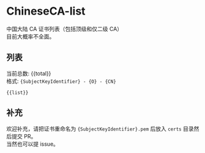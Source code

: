# ChineseCA-list
中国大陆 CA 证书列表（包括顶级和仅二级 CA）  
目前大概率不全面。  

## 列表
当前总数: {{total}}  
格式: `{SubjectKeyIdentifier} - {O} - {CN}`
```
{{list}}
```

## 补充
欢迎补充，请把证书重命名为 `{SubjectKeyIdentifier}.pem` 后放入 `certs` 目录然后提交 PR。  
当然也可以提 issue。
